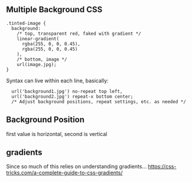 

## Multiple Background CSS
```/* Working method */
.tinted-image {
  background: 
    /* top, transparent red, faked with gradient */ 
    linear-gradient(
      rgba(255, 0, 0, 0.45), 
      rgba(255, 0, 0, 0.45)
    ),
    /* bottom, image */
    url(image.jpg);
}
```
Syntax can live within each line, basically:
```background: 
  url('background1.jpg') no-repeat top left,
  url('background2.jpg') repeat-x bottom center;
  /* Adjust background positions, repeat settings, etc. as needed */
```

## Background Position
first value is horizontal, second is vertical

## gradients
Since so much of this relies on understanding gradients... https://css-tricks.com/a-complete-guide-to-css-gradients/
